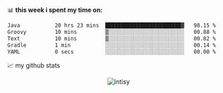 📊 **this week i spent my time on:**
<!--START_SECTION:waka-->

```txt
Java           20 hrs 23 mins  ████████████████████████▓   98.15 %
Groovy         10 mins         ▒░░░░░░░░░░░░░░░░░░░░░░░░   00.88 %
Text           10 mins         ▒░░░░░░░░░░░░░░░░░░░░░░░░   00.82 %
Gradle         1 min           ░░░░░░░░░░░░░░░░░░░░░░░░░   00.14 %
YAML           0 secs          ░░░░░░░░░░░░░░░░░░░░░░░░░   00.00 %
```

<!--END_SECTION:waka-->


📈 my github stats

<p align="center"> <img src="https://github-readme-stats.vercel.app/api?username=intisy&show_icons=true&theme=gotham" alt="intisy" />




